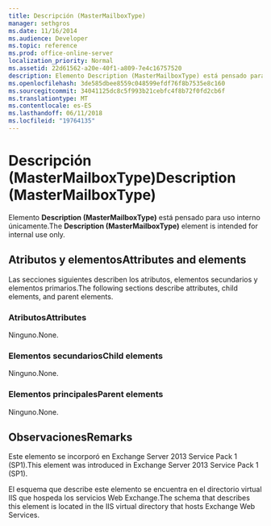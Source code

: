 ```yaml
---
title: Descripción (MasterMailboxType)
manager: sethgros
ms.date: 11/16/2014
ms.audience: Developer
ms.topic: reference
ms.prod: office-online-server
localization_priority: Normal
ms.assetid: 22d61562-a20e-40f1-a809-7e4c16757520
description: Elemento Description (MasterMailboxType) está pensado para uso interno únicamente.
ms.openlocfilehash: 3de585dbee8559c048599efdf76f8b7535e8c160
ms.sourcegitcommit: 34041125dc8c5f993b21cebfc4f8b72f0fd2cb6f
ms.translationtype: MT
ms.contentlocale: es-ES
ms.lasthandoff: 06/11/2018
ms.locfileid: "19764135"
---
```

# <a name="description-mastermailboxtype"></a><span data-ttu-id="1654c-103">Descripción (MasterMailboxType)</span><span class="sxs-lookup"><span data-stu-id="1654c-103">Description (MasterMailboxType)</span></span>

<span data-ttu-id="1654c-104">Elemento **Description (MasterMailboxType)** está pensado para uso interno únicamente.</span><span class="sxs-lookup"><span data-stu-id="1654c-104">The **Description (MasterMailboxType)** element is intended for internal use only.</span></span> 

## <a name="attributes-and-elements"></a><span data-ttu-id="1654c-105">Atributos y elementos</span><span class="sxs-lookup"><span data-stu-id="1654c-105">Attributes and elements</span></span>

<span data-ttu-id="1654c-106">Las secciones siguientes describen los atributos, elementos secundarios y elementos primarios.</span><span class="sxs-lookup"><span data-stu-id="1654c-106">The following sections describe attributes, child elements, and parent elements.</span></span>
  
### <a name="attributes"></a><span data-ttu-id="1654c-107">Atributos</span><span class="sxs-lookup"><span data-stu-id="1654c-107">Attributes</span></span>

<span data-ttu-id="1654c-108">Ninguno.</span><span class="sxs-lookup"><span data-stu-id="1654c-108">None.</span></span>
  
### <a name="child-elements"></a><span data-ttu-id="1654c-109">Elementos secundarios</span><span class="sxs-lookup"><span data-stu-id="1654c-109">Child elements</span></span>

<span data-ttu-id="1654c-110">Ninguno.</span><span class="sxs-lookup"><span data-stu-id="1654c-110">None.</span></span>
  
### <a name="parent-elements"></a><span data-ttu-id="1654c-111">Elementos principales</span><span class="sxs-lookup"><span data-stu-id="1654c-111">Parent elements</span></span>

<span data-ttu-id="1654c-112">Ninguno.</span><span class="sxs-lookup"><span data-stu-id="1654c-112">None.</span></span>
  
## <a name="remarks"></a><span data-ttu-id="1654c-113">Observaciones</span><span class="sxs-lookup"><span data-stu-id="1654c-113">Remarks</span></span>

<span data-ttu-id="1654c-114">Este elemento se incorporó en Exchange Server 2013 Service Pack 1 (SP1).</span><span class="sxs-lookup"><span data-stu-id="1654c-114">This element was introduced in Exchange Server 2013 Service Pack 1 (SP1).</span></span>
  
<span data-ttu-id="1654c-115">El esquema que describe este elemento se encuentra en el directorio virtual IIS que hospeda los servicios Web Exchange.</span><span class="sxs-lookup"><span data-stu-id="1654c-115">The schema that describes this element is located in the IIS virtual directory that hosts Exchange Web Services.</span></span>
  


